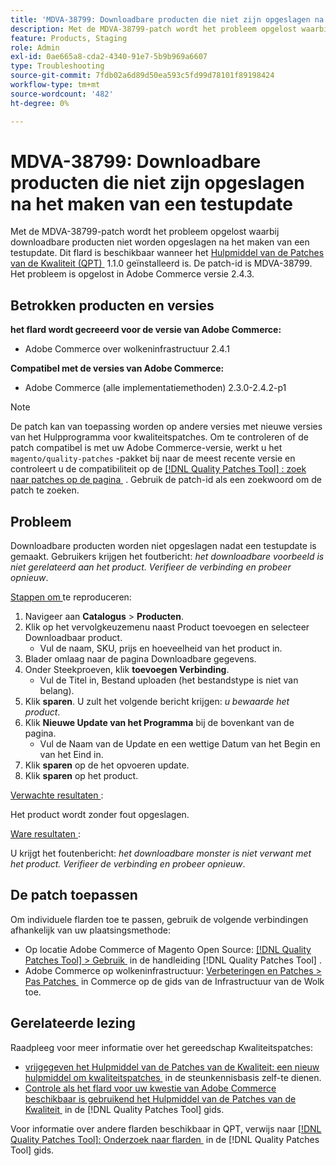 ```yaml
---
title: 'MDVA-38799: Downloadbare producten die niet zijn opgeslagen na het maken van een testupdate'
description: Met de MDVA-38799-patch wordt het probleem opgelost waarbij downloadbare producten niet worden opgeslagen na het maken van een testupdate. Deze patch is beschikbaar wanneer [Quality Patches Tool (QPT)] (https://experienceleague.adobe.com/nl/docs/commerce-operations/tools/quality-patches-tool/quality-patches-tool-to-self-serve-quality-patches) 1.1.0 is geïnstalleerd. De patch-id is MDVA-38799. Het probleem is opgelost in Adobe Commerce versie 2.4.3.
feature: Products, Staging
role: Admin
exl-id: 0ae665a8-cda2-4340-91e7-5b9b969a6607
type: Troubleshooting
source-git-commit: 7fdb02a6d89d50ea593c5fd99d78101f89198424
workflow-type: tm+mt
source-wordcount: '482'
ht-degree: 0%

---
```


# MDVA-38799: Downloadbare producten die niet zijn opgeslagen na het maken van een testupdate

Met de MDVA-38799-patch wordt het probleem opgelost waarbij downloadbare producten niet worden opgeslagen na het maken van een testupdate. Dit flard is beschikbaar wanneer het [&#x200B; Hulpmiddel van de Patches van de Kwaliteit (QPT) &#x200B;](https://experienceleague.adobe.com/nl/docs/commerce-operations/tools/quality-patches-tool/quality-patches-tool-to-self-serve-quality-patches) 1.1.0 geïnstalleerd is. De patch-id is MDVA-38799. Het probleem is opgelost in Adobe Commerce versie 2.4.3.

## Betrokken producten en versies

**het flard wordt gecreeerd voor de versie van Adobe Commerce:**

* Adobe Commerce over wolkeninfrastructuur 2.4.1

**Compatibel met de versies van Adobe Commerce:**

* Adobe Commerce (alle implementatiemethoden) 2.3.0-2.4.2-p1

>[!NOTE]
>
>De patch kan van toepassing worden op andere versies met nieuwe versies van het Hulpprogramma voor kwaliteitspatches. Om te controleren of de patch compatibel is met uw Adobe Commerce-versie, werkt u het `magento/quality-patches` -pakket bij naar de meest recente versie en controleert u de compatibiliteit op de [[!DNL Quality Patches Tool] : zoek naar patches op de pagina &#x200B;](https://experienceleague.adobe.com/nl/docs/commerce-operations/tools/quality-patches-tool/quality-patches-tool-to-self-serve-quality-patches) . Gebruik de patch-id als een zoekwoord om de patch te zoeken.

## Probleem

Downloadbare producten worden niet opgeslagen nadat een testupdate is gemaakt. Gebruikers krijgen het foutbericht: *het downloadbare voorbeeld is niet gerelateerd aan het product. Verifieer de verbinding en probeer opnieuw*.

<u> Stappen om </u> te reproduceren:

1. Navigeer aan **Catalogus** > **Producten**.
1. Klik op het vervolgkeuzemenu naast Product toevoegen en selecteer Downloadbaar product.
   * Vul de naam, SKU, prijs en hoeveelheid van het product in.
1. Blader omlaag naar de pagina Downloadbare gegevens.
1. Onder Steekproeven, klik **toevoegen Verbinding**.
   * Vul de Titel in, Bestand uploaden (het bestandstype is niet van belang).
1. Klik **sparen**. U zult het volgende bericht krijgen: *u bewaarde het product*.
1. Klik **Nieuwe Update van het Programma** bij de bovenkant van de pagina.
   * Vul de Naam van de Update en een wettige Datum van het Begin en van het Eind in.
1. Klik **sparen** op de het opvoeren update.
1. Klik **sparen** op het product.

<u> Verwachte resultaten </u>:

Het product wordt zonder fout opgeslagen.

<u> Ware resultaten </u>:

U krijgt het foutenbericht: *het downloadbare monster is niet verwant met het product. Verifieer de verbinding en probeer opnieuw*.

## De patch toepassen

Om individuele flarden toe te passen, gebruik de volgende verbindingen afhankelijk van uw plaatsingsmethode:

* Op locatie Adobe Commerce of Magento Open Source: [[!DNL Quality Patches Tool] > Gebruik &#x200B;](/help/tools/quality-patches-tool/usage.md) in de handleiding [!DNL Quality Patches Tool] .
* Adobe Commerce op wolkeninfrastructuur: [&#x200B; Verbeteringen en Patches > Pas Patches &#x200B;](https://experienceleague.adobe.com/docs/commerce-cloud-service/user-guide/develop/upgrade/apply-patches.html?lang=nl-NL) in Commerce op de gids van de Infrastructuur van de Wolk toe.

## Gerelateerde lezing

Raadpleeg voor meer informatie over het gereedschap Kwaliteitspatches:

* [&#x200B; vrijgegeven het Hulpmiddel van de Patches van de Kwaliteit: een nieuw hulpmiddel om kwaliteitspatches &#x200B;](https://experienceleague.adobe.com/nl/docs/commerce-operations/tools/quality-patches-tool/quality-patches-tool-to-self-serve-quality-patches) in de steunkennisbasis zelf-te dienen.
* [&#x200B; Controle als het flard voor uw kwestie van Adobe Commerce beschikbaar is gebruikend het Hulpmiddel van de Patches van de Kwaliteit &#x200B;](/help/tools/quality-patches-tool/patches-available-in-qpt/check-patch-for-magento-issue-with-magento-quality-patches.md) in de [!DNL Quality Patches Tool] gids.

Voor informatie over andere flarden beschikbaar in QPT, verwijs naar [[!DNL Quality Patches Tool]: Onderzoek naar flarden &#x200B;](https://experienceleague.adobe.com/tools/commerce-quality-patches/index.html?lang=nl-NL) in de [!DNL Quality Patches Tool] gids.
